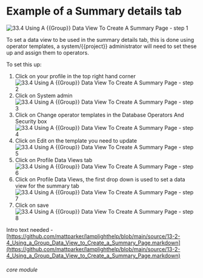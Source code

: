 # Example of a Summary details tab

![33.4 Using A {{Group}} Data View To Create A Summary Page - step 1](33.4_Using_A_List_Data_View_To_Create_A_Summary_Page_im_1.png)

To set a data view to be used in the summary details tab, this is done using operator templates, a system/{{project}} administrator will need to set these up and assign them to operators.

To set this up:
1. Click on your profile in the top right hand corner
![33.4 Using A {{Group}} Data View To Create A Summary Page - step 2](33.4_Using_A_List_Data_View_To_Create_A_Summary_Page_im_2.png)
2. Click on System admin
![33.4 Using A {{Group}} Data View To Create A Summary Page - step 3](33.4_Using_A_List_Data_View_To_Create_A_Summary_Page_im_3.png)
3. Click on Change operator templates in the Database Operators And Security box
![33.4 Using A {{Group}} Data View To Create A Summary Page - step 4](33.4_Using_A_List_Data_View_To_Create_A_Summary_Page_im_4.png)
4. Click on Edit on the template you need to update
![33.4 Using A {{Group}} Data View To Create A Summary Page - step 5](33.4_Using_A_List_Data_View_To_Create_A_Summary_Page_im_5.png)
5. Click on Profile Data Views tab
![33.4 Using A {{Group}} Data View To Create A Summary Page - step 6](33.4_Using_A_List_Data_View_To_Create_A_Summary_Page_im_6.png)
6. Click on Profile Data Views, the first drop down is used to set a data view for the summary tab
![33.4 Using A {{Group}} Data View To Create A Summary Page - step 7](33.4_Using_A_List_Data_View_To_Create_A_Summary_Page_im_7.png)
7. Click on save
![33.4 Using A {{Group}} Data View To Create A Summary Page - step 8](33.4_Using_A_List_Data_View_To_Create_A_Summary_Page_im_8.png)

Intro text needed - [https://github.com/mattparker/lamplighthelp/blob/main/source/13-2-4_Using_a_Group_Data_View_to_Create_a_Summary_Page.markdown](https://github.com/mattparker/lamplighthelp/blob/main/source/13-2-4_Using_a_Group_Data_View_to_Create_a_Summary_Page.markdown)


###### core module